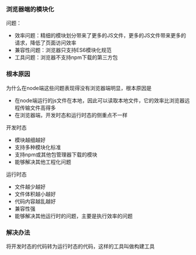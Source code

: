 ### 浏览器端的模块化
问题：
- 效率问题：精细的模块划分带来了更多的JS文件，更多的JS文件带来更多的请求，降低了页面访问效率
- 兼容性问题：浏览器只支持ES6模块化规范
- 工具问题：浏览器不支持npm下载的第三方包

### 根本原因
为什么在node端这些问题表现得没有浏览器端明显，根本原因是
- 在node端运行的js文件在本地，因此可以读取本地文件，它的效率比浏览器远程传输文件高得多
- 在浏览器端，开发时态和运行时态的侧重点不一样

开发时态
  - 模块越细越好
  - 支持多种模块化标准
  - 支持npm或其他包管理器下载的模块
  - 能够解决其他工程化问题

运行时态
  - 文件越少越好
  - 文件体积越小越好
  - 代码内容越乱越好
  - 兼容性强
  - 能够解决其他运行时的问题，主要是执行效率的问题

### 解决办法
将开发时态的代码转为运行时态的代码，这样的工具叫做构建工具